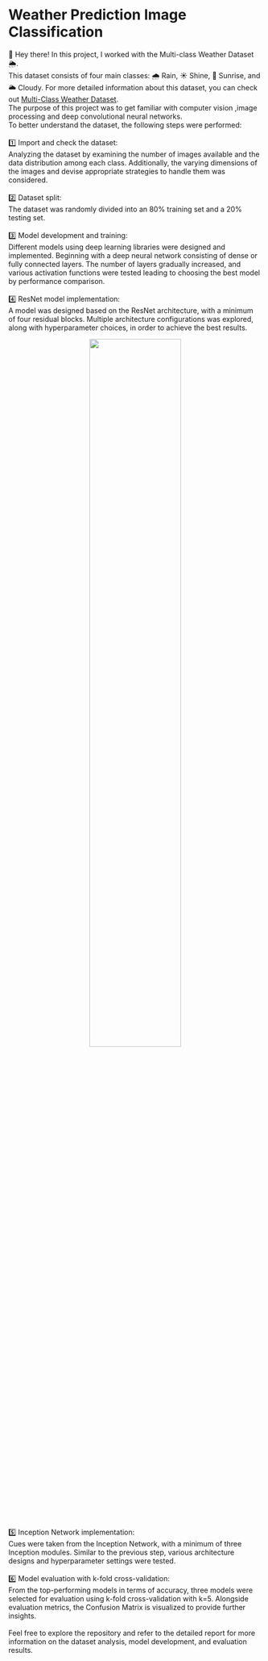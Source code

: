 # Weather Prediction Image Classification
👋 Hey there!
In this project, I worked with the Multi-class Weather Dataset 🌦️. <br />
This dataset consists of four main classes: 🌧️ Rain, ☀️ Shine, 🌅 Sunrise, and 🌥️ Cloudy. For more detailed information about this dataset, you can check out [Multi-Class Weather Dataset](https://www.kaggle.com/datasets/pratik2901/multiclass-weather-dataset).<br />
The purpose of this project was to get familiar with computer vision ,image processing and deep convolutional neural networks.<br />
To better understand the dataset, the following steps were performed: <br /> <br />
1️⃣ Import and check the dataset:</br >
Analyzing the dataset by examining the number of images available and the data distribution among each class. Additionally, the varying dimensions of the images and devise appropriate strategies to handle them was considered.<br /> <br />
2️⃣ Dataset split:</br >
The dataset was randomly divided into an 80% training set and a 20% testing set. <br /> <br />
3️⃣ Model development and training:</br >
Different models using deep learning libraries were designed and implemented. Beginning with a deep neural network consisting of dense or fully connected layers. The number of layers gradually increased, and various activation functions were tested leading to choosing the best model by performance comparison. </br > </br >
4️⃣ ResNet model implementation: </br >
A model was designed based on the ResNet architecture, with a minimum of four residual blocks. Multiple architecture configurations was explored, along with hyperparameter choices, in order to achieve the best results. </br > 
<div align="center"><img src="https://github.com/HosnawHb/Weather-Prediction-Image-Classification/blob/main/ResNet.png?raw=true"width="60%"/></div> </br >
5️⃣ Inception Network implementation: </br >
Cues were taken from the Inception Network, with a minimum of three Inception modules. Similar to the previous step, various architecture designs and hyperparameter settings were tested. </br > </br >
6️⃣ Model evaluation with k-fold cross-validation:</br >
From the top-performing models in terms of accuracy, three models were selected for evaluation using k-fold cross-validation with k=5. Alongside evaluation metrics, the Confusion Matrix is visualized to provide further insights. </br > </br >
Feel free to explore the repository and refer to the detailed report for more information on the dataset analysis, model development, and evaluation results.











